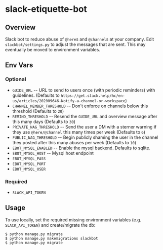 # slack-etiquette-bot

## Overview

Slack bot to reduce abuse of `@here`s and `@channel`s at your company. Edit `slackbot/settings.py` to adjust the messages that are sent. This may eventually be moved to environment variables.

## Env Vars

### Optional
* `GUIDE_URL` -- URL to send to users once (with periodic reminders) with guidelines. (Defaults to `https://get.slack.help/hc/en-us/articles/202009646-Notify-a-channel-or-workspace`)
* `CHANNEL_MEMBER_THRESHOLD` -- Don't enforce on channels below this threshold (Defaults to `20`)
* `REMIND_THRESHOLD` -- Resend the `GUIDE_URL` and overview message after this many days (Defaults to `30`)
* `PRIVATE_NAG_THRESHOLD` -- Send the user a DM with a sterner warning if they use `@here/@channel` this many times per week (Defaults to `6`)
* `PUBLIC_NAG_THRESHOLD` -- Begin publicly shaming the user in the channel they posted after this many abuses per week (Defaults to `10`)
* `EBOT_MYSQL_ENABLED` -- Enable the mysql backend. Defaults to sqlite.
* `EBOT_MYSQL_HOST` -- Mysql host endpoint
* `EBOT_MYSQL_PASS`
* `EBOT_MYSQL_PORT`
* `EBOT_MYSQL_USER`

### Required
* `SLACK_API_TOKEN`


## Usage

To use locally, set the required missing environment variables (e.g. `SLACK_API_TOKEN`) and create/migrate the db:
```
$ python manage.py migrate
$ python manage.py makemigrations slackbot
$ python manage.py migrate
```
